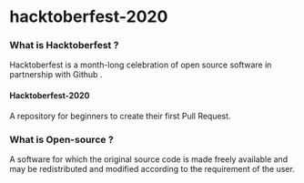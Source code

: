 # hacktoberfest-2020

### What is Hacktoberfest ?

Hacktoberfest is a month-long celebration of open source software in partnership with Github .

#### Hacktoberfest-2020

A repository for beginners to create their first Pull Request.

### What is Open-source ?

A software for which the original source code is made freely available and may be redistributed and modified according to the requirement of the user.
